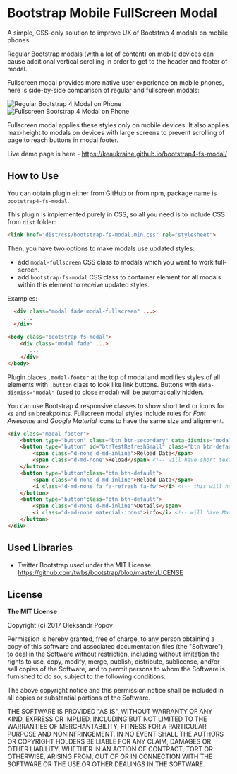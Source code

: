 # Bootstrap Mobile FullScreen Modal
A simple, CSS-only solution to improve UX of Bootstrap 4 modals on mobile phones.

Regular Bootstrap modals (with a lot of content) on mobile devices can cause additional vertical scrolling in order to get to the header and footer of modal.

Fullscreen modal provides more native user experience on mobile phones, here is side-by-side comparison of regular and fullscreen modals:

![Regular Bootstrap 4 Modal on Phone](https://i.imgur.com/cjo0RQN.gif)
![Fullscreen Bootstrap 4 Modal on Phone](https://i.imgur.com/Hx0zp9w.gif)

Fullscreen modal applies these styles only on mobile devices. It also applies max-height to modals on devices with large screens to prevent scrolling of page to reach buttons in modal footer.

Live demo page is here - https://keaukraine.github.io/bootstrap4-fs-modal/

## How to Use

You can obtain plugin either from GitHub or from npm, package name is `bootstrap4-fs-modal`.

This plugin is implemented purely in CSS, so all you need is to include CSS from `dist` folder:

```html
<link href="dist/css/bootstrap-fs-modal.min.css" rel="stylesheet">
```

Then, you have two options to make modals use updated styles:
 * add `modal-fullscreen` CSS class to modals which you want to work full-screen.
 * add `bootstrap-fs-modal` CSS class to container element for all modals within this element to receive updated styles.

Examples:

```html
  <div class="modal fade modal-fullscreen" ...>
     ...
  </div>
```

```html
<body class="bootstrap-fs-modal">
    <div class="modal fade" ...>
       ...
    </div>
</body>
```

Plugin places `.modal-footer` at the top of modal and modifies styles of all elements with `.button` class to look like link buttons. Buttons with `data-dismiss="modal"` (used to close modal) will be automatically hidden.

You can use Bootstrap 4 responsive classes to show short text or icons for `xs` and `sm` breakpoints.
Fullscreen modal styles include rules for *Font Awesome* and *Google Material* icons to have the same size and alignment.

```html
<div class="modal-footer">
    <button type="button" class="btn btn-secondary" data-dismiss="modal">Close</button>  <!-- this button will be hidden -->
    <button type="button" id="btnTestRefreshSmall" class="btn btn-default">
        <span class="d-none d-md-inline">Reload Data</span>
        <span class="d-md-none">Reload</span> <!-- will have short text -->
    </button>
    <button type="button"class="btn btn-default">
        <span class="d-none d-md-inline">Reload Data</span>
        <i class="d-md-none fa fa-refresh fa-fw"></i> <!-- this will have FA icon -->
    </button>
    <button type="button"class="btn btn-default">
        <span class="d-none d-md-inline">Details</span>
        <i class="d-md-none material-icons">info</i> <!-- will have Material icon -->
    </button>
</div>
```

## Used Libraries
* Twitter Bootstrap used under the MIT License https://github.com/twbs/bootstrap/blob/master/LICENSE

## License

**The MIT License**

Copyright (c) 2017 Oleksandr Popov

Permission is hereby granted, free of charge, to any person obtaining a copy of this software and associated documentation files (the "Software"), to deal in the Software without restriction, including without limitation the rights to use, copy, modify, merge, publish, distribute, sublicense, and/or sell copies of the Software, and to permit persons to whom the Software is furnished to do so, subject to the following conditions:

The above copyright notice and this permission notice shall be included in all copies or substantial portions of the Software.

THE SOFTWARE IS PROVIDED "AS IS", WITHOUT WARRANTY OF ANY KIND, EXPRESS OR IMPLIED, INCLUDING BUT NOT LIMITED TO THE WARRANTIES OF MERCHANTABILITY, FITNESS FOR A PARTICULAR PURPOSE AND NONINFRINGEMENT. IN NO EVENT SHALL THE AUTHORS OR COPYRIGHT HOLDERS BE LIABLE FOR ANY CLAIM, DAMAGES OR OTHER LIABILITY, WHETHER IN AN ACTION OF CONTRACT, TORT OR OTHERWISE, ARISING FROM, OUT OF OR IN CONNECTION WITH THE SOFTWARE OR THE USE OR OTHER DEALINGS IN THE SOFTWARE.
